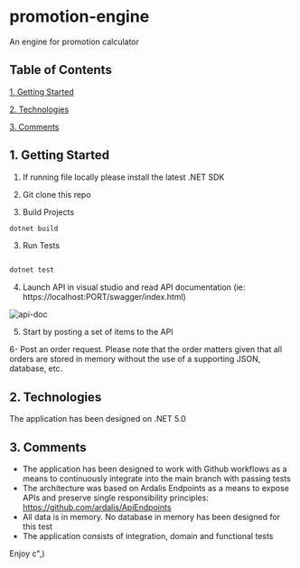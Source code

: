 # promotion-engine
An engine for promotion calculator

## Table of Contents
[1. Getting Started](#1-getting-started)

[2. Technologies](#2-technologies)

[3. Comments](#3-comments)

## 1. Getting Started

1. If running file locally please install the latest .NET SDK

2. Git clone this repo 

2. Build Projects
``` csharp
dotnet build

```

3. Run Tests

``` csharp

dotnet test

```

4. Launch API in visual studio and read API documentation (ie: https://localhost:PORT/swagger/index.html)

![api-doc](https://user-images.githubusercontent.com/3398578/127232096-848dff13-9a0a-43ce-a799-f27968f7c6f0.png)

5. Start by posting a set of items to the API

6- Post an order request. Please note that the order matters given that all orders are stored in memory without the use of a supporting JSON, database, etc. 

## 2. Technologies
The application has been designed on .NET 5.0

## 3. Comments
- The application has been designed to work with Github workflows as a means to continuously integrate into the main branch with passing tests
- The architecture was based on Ardalis Endpoints as a means to expose APIs and preserve single responsibility principles: https://github.com/ardalis/ApiEndpoints
- All data is in memory. No database in memory has been designed for this test
- The application consists of integration, domain and functional tests

Enjoy c",)
